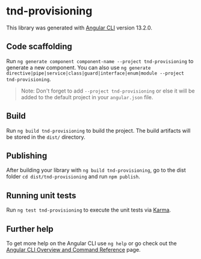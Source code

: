 # tnd-provisioning

This library was generated with [Angular CLI](https://github.com/angular/angular-cli) version 13.2.0.

## Code scaffolding

Run `ng generate component component-name --project tnd-provisioning` to generate a new component. You can also use `ng generate directive|pipe|service|class|guard|interface|enum|module --project tnd-provisioning`.
> Note: Don't forget to add `--project tnd-provisioning` or else it will be added to the default project in your `angular.json` file. 

## Build

Run `ng build tnd-provisioning` to build the project. The build artifacts will be stored in the `dist/` directory.

## Publishing

After building your library with `ng build tnd-provisioning`, go to the dist folder `cd dist/tnd-provisioning` and run `npm publish`.

## Running unit tests

Run `ng test tnd-provisioning` to execute the unit tests via [Karma](https://karma-runner.github.io).

## Further help

To get more help on the Angular CLI use `ng help` or go check out the [Angular CLI Overview and Command Reference](https://angular.io/cli) page.
